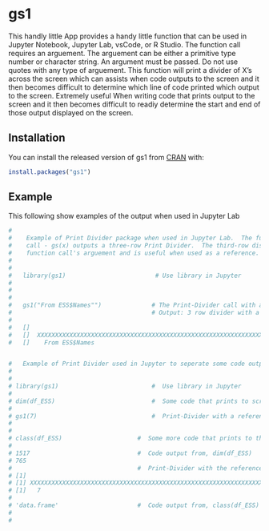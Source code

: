 
<!-- README.md is generated from README.Rmd. Please edit that file -->

# gs1

<!-- badges: start -->

<!-- badges: end -->

This handly little App provides a handy little function that can be used
in Jupyter Notebook, Jupyter Lab, vsCode, or R Studio. The function call
requires an arguement. The arguement can be either a primitive type
number or character string. An argument must be passed. Do not use
quotes with any type of arguement. This function will print a divider of
X’s across the screen which can assists when code outputs to the screen
and it then becomes difficult to determine which line of code printed
which output to the screen. Extremely useful When writing code that
prints output to the screen and it then becomes difficult to readiy
determine the start and end of those output displayed on the screen.

## Installation

You can install the released version of gs1 from
[CRAN](https://CRAN.R-project.org) with:

``` r
install.packages("gs1")
```

## Example

This following show examples of the output when used in Jupyter Lab

``` r
#    
#    Example of Print Divider package when used in Jupyter Lab.  The function 
#    call - gs(x) outputs a three-row Print Divider.  The third-row displays the 
#    function call's arguement and is useful when used as a reference.
#
#
#   library(gs1)                         # Use library in Jupyter
#
#    
#
#   gs1("From ESS$Names"")              # The Print-Divider call with a note
#                                       # Output: 3 row divider with a note
#
#   []                                                                                       
#   []  XXXXXXXXXXXXXXXXXXXXXXXXXXXXXXXXXXXXXXXXXXXXXXXXXXXXXXXXXXXXXXXXXXXXXXXX            
#   []    From ESS$Names


#   Example of Print Divider used in Jupyter to seperate some code outputs
#
#
# library(gs1)                          #  Use library in Jupyter 
#
# dim(df_ESS)                           #  Some code that prints to screen
#
# gs1(7)                                #  Print-Divider with a reference
#
#
# class(df_ESS)                     #  Some more code that prints to the screen
#
# 1517                              #  Code output from, dim(df_ESS)
# 765 
#                                   #  Print-Divider with the reference                             
# [1]  
# [1] XXXXXXXXXXXXXXXXXXXXXXXXXXXXXXXXXXXXXXXXXXXXXXXXXXXXXXXXXXXXXXXXXXXXX
# [1]   7
#
# 'data.frame'                      #  Code output from, class(df_ESS)
#
#
```
